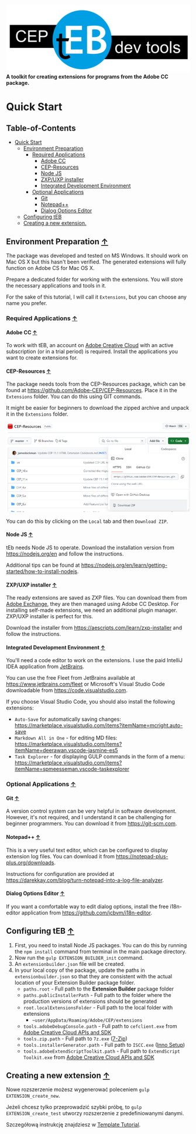 ![](images/teb-logo.svg)
**A toolkit for creating extensions for programs from the Adobe CC package.**
# Quick Start

## Table-of-Contents

- [Quick Start](#Quick-Start)
    - [Environment Preparation](#Environment-Preparation-)
        - [Required Applications](#Required-Applications-)
            - [Adobe CC](#Adobe-CC-)
            - [CEP-Resources](#CEP-Resources-)
            - [Node JS](#Node-JS-)
            - [ZXP/UXP installer](#zxpuxp-installer-)
            - [Integrated Development Environment](#Integrated-Development-Environment-)
        - [Optional Applications](#Optional-Applications-)
            - [Git](#Git-)
            - [Notepad++](#Notepad-)
            - [Dialog Options Editor](#Dialog-Options-Editor-)
    - [Configuring tEB](#Configuring-tEB-)
    - [Creating a new extension.](#creating-a-new-extension--)


## Environment Preparation [**↑**](#Table-of-Contents)
The package was developed and tested on MS Windows.
It should work on Mac OS X but this hasn't been verified.
The generated extensions will fully function on Adobe CS for Mac OS X.

Prepare a dedicated folder for working with the extensions.
You will store the necessary applications and tools in it.

For the sake of this tutorial, I will call it `Extensions`, but you can choose any name you prefer.

### Required Applications [**↑**](#Table-of-Contents)
#### Adobe CC [**↑**](#Table-of-Contents)
To work with tEB, an account on [Adobe Creative Cloud](https://www.adobe.com/pl/creativecloud.html) with an active subscription (or in a trial period) is required.
Install the applications you want to create extensions for.
#### CEP-Resources [**↑**](#Table-of-Contents)
The package needs tools from the CEP-Resources package, which can be found at https://github.com/Adobe-CEP/CEP-Resources.
Place it in the `Extensions` folder. You can do this using GIT commands.

It might be easier for beginners to download the zipped archive and unpack it in the `Extensions` folder.

![](images/teb-tutorial-1.png)

You can do this by clicking on the `Local` tab and then `Download ZIP`.
#### Node JS [**↑**](#Table-of-Contents)
tEb needs Node JS to operate.
Download the installation version from https://nodejs.org/en and follow the instructions.

Additional tips can be found at https://nodejs.org/en/learn/getting-started/how-to-install-nodejs.
#### ZXP/UXP installer [**↑**](#Table-of-Contents)
The ready extensions are saved as ZXP files.
You can download them from [Adobe Exchange](https://exchange.adobe.com/), they are then managed using Adobe CC Desktop.
For installing self-made extensions, we need an additional plugin manager. ZXP/UXP installer is perfect for this. 

Download the installer from https://aescripts.com/learn/zxp-installer and follow the instructions.
#### Integrated Development Environment [**↑**](#Table-of-Contents)
You'll need a code editor to work on the extensions. I use the paid IntelliJ IDEA application from [JetBrains](https://www.jetbrains.com).

You can use the free Fleet from JetBrains available at https://www.jetbrains.com/fleet or Microsoft's Visual Studio Code downloadable from https://code.visualstudio.com.

If you choose Visual Studio Code, you should also install the following extensions:
- `Auto-Save` for automatically saving changes: https://marketplace.visualstudio.com/items?itemName=mcright.auto-save
- `Markdown All in One` - for editing MD files: https://marketplace.visualstudio.com/items?itemName=deerawan.vscode-jasmine-es5
- `Task Explorer` - for displaying GULP commands in the form of a menu: https://marketplace.visualstudio.com/items?itemName=spmeesseman.vscode-taskexplorer
### Optional Applications [**↑**](#Table-of-Contents)
#### Git [**↑**](#Table-of-Contents)
A version control system can be very helpful in software development. However, it's not required, and I understand it can be challenging for beginner programmers.
You can download it from https://git-scm.com.
#### Notepad++ [**↑**](#Table-of-Contents)
This is a very useful text editor, which can be configured to display extension log files.
You can download it from https://notepad-plus-plus.org/downloads.

Instructions for configuration are provided at https://darekkay.com/blog/turn-notepad-into-a-log-file-analyzer.
#### Dialog Options Editor [**↑**](#Table-of-Contents)
If you want a comfortable way to edit dialog options, install the free i18n-editor application from https://github.com/jcbvm/i18n-editor.
## Configuring tEB [**↑**](#Table-of-Contents)
1. First, you need to install Node JS packages. You can do this by running the `npm install` command from terminal in the main package directory.
2. Now run the `gulp EXTENSION_BUILDER_init` command.
3. An `extensionbuilder.json` file will be created.
4. In your local copy of the package, update the paths in `extensionbuilder.json` so that they are
   consistent with the actual location of your Extension Builder package folder.
   - `paths.root` - Full path to the **Extension Builder** package folder
   - `paths.publicInstallerPath` - Full path to the folder where the production versions of extensions should be generated
   - `root.localExtensionsFolder` - Full path to the local folder with extensions
      - `~user/AppData/Roaming/Adobe/CEP/extensions`
   - `tools.adobeDebugConsole.path` - Full path to `cefclient.exe`
     from [Adobe Creative Cloud APIs and SDK](https://developer.adobe.com/apis/)
   - `tools.zip.path` - Full path to `7z.exe` ([7-Zip](https://7-zip.org.pl/))
   - `tools.installerGenerator.path` - Full path
     to `ISCC.exe` ([Inno Setup](https://jrsoftware.org/isdl.php))
   - `tools.adobeExtendScriptToolkit.path` - Full path to `ExtendScript Toolkit.exe`
     from [Adobe Creative Cloud APIs and SDK](https://developer.adobe.com/apis/)


## Creating a new extension [**↑**](#Table-of-Contents)
Nowe rozszerzenie możesz wygenerować poleceniem `gulp EXTENSION_create_new`. 

Jeżeli chcesz tylko przeprowadzić szybki próbę, to `gulp EXTENSION_create_test` utworzy rozszerzenie z predefiniowanymi danymi.

Szczegółową instrukcję znajdziesz w [Template Tutorial](../Templates/Indd-PS-AI%20template/04%20documentation/template-documentation/Tutorial.md).

